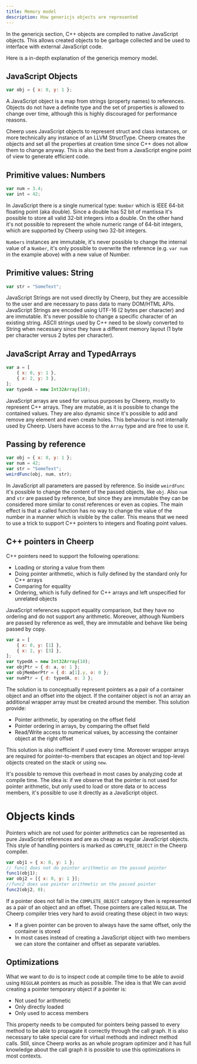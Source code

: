 ```yaml
---
title: Memory model
description: How genericjs objects are represented
---
```


In the genericjs section, C++ objects are compiled to native JavaScript objects.
This allows created objects to be garbage collected and be used to interface with external JavaScript code.

Here is a in-depth explanation of the genericjs memory model.

## JavaScript Objects

```js
var obj = { x: 0, y: 1 };
```

A JavaScript object is a map from strings (property names) to references. Objects do not have a definite type and the set of properties is allowed to change over time, although this is highly discouraged for performance reasons.

Cheerp uses JavaScript objects to represent struct and class instances, or more technically any instance of an LLVM StructType. Cheerp creates the objects and set all the properties at creation time since C++ does not allow them to change anyway. This is also the best from a JavaScript engine point of view to generate efficient code.

## Primitive values: Numbers

```js
var num = 3.4;
var int = 42;
```

In JavaScript there is a single numerical type: `Number` which is IEEE 64-bit floating point (aka double). Since a double has 52 bit of mantissa it's possible to store all valid 32-bit integers into a double. On the other hand it's not possible to represent the whole numeric range of 64-bit integers, which are supported by Cheerp using two 32-bit integers.

`Numbers` instances are immutable, it's never possible to change the internal value of a `Number`, it's only possible to overwrite the reference (e.g. `var num` in the example above) with a new value of Number.

## Primitive values: String

```js
var str = "SomeText";
```

JavaScript Strings are not used directly by Cheerp, but they are accessible to the user and are necessary to pass data to many DOM/HTML APIs. JavaScript Strings are encoded using UTF-16 (2 bytes per character) and are immutable. It's never possible to change a specific character of an existing string. ASCII strings used by C++ need to be slowly converted to String when necessary since they have a different memory layout (1 byte per character versus 2 bytes per character).

## JavaScript Array and TypedArrays

```js
var a = [
	{ x: 0, y: 1 },
	{ x: 2, y: 3 },
];
var typedA = new Int32Array(10);
```

JavaScript arrays are used for various purposes by Cheerp, mostly to represent C++ arrays. They are mutable, as it is possible to change the contained values. They are also dynamic since it's possible to add and remove any element and even create holes. This behaviour is not internally used by Cheerp. Users have access to the `Array` type and are free to use it.

## Passing by reference

```js
var obj = { x: 0, y: 1 };
var num = 42;
var str = "SomeText";
weirdFunc(obj, num, str);
```

In JavaScript all parameters are passed by reference. So inside `weirdFunc` it's possible to change the content of the passed objects, like `obj`. Also `num` and `str` are passed by reference, but since they are immutable they can be considered more similar to const references or even as copies. The main effect is that a called function has no way to change the value of the number in a manner which is visible by the caller. This means that we need to use a trick to support C++ pointers to integers and floating point values.

## C++ pointers in Cheerp

C++ pointers need to support the following operations:

- Loading or storing a value from them
- Doing pointer arithmetic, which is fully defined by the standard only for C++ arrays
- Comparing for equality
- Ordering, which is fully defined for C++ arrays and left unspecified for unrelated objects

JavaScript references support equality comparison, but they have no ordering and do not support any arithmetic. Moreover, although Numbers are passed by reference as well, they are immutable and behave like being passed by copy.

```js
var a = [
	{ x: 0, y: [1] },
	{ x: 2, y: [3] },
];
var typedA = new Int32Array(10);
var objPtr = { d: a, o: 1 };
var objMemberPtr = { d: a[1].y, o: 0 };
var numPtr = { d: typedA, o: 3 };
```

The solution is to conceptually represent pointers as a pair of a container object and an offset into the object. If the container object is not an array an additional wrapper array must be created around the member. This solution provide:

- Pointer arithmetic, by operating on the offset field
- Pointer ordering in arrays, by comparing the offset field
- Read/Write access to numerical values, by accessing the container object at the right offset

This solution is also inefficient if used every time. Moreover wrapper arrays are required for pointer-to-members that escapes an object and top-level objects created on the stack or using `new`.

It's possible to remove this overhead in most cases by analyzing code at compile time. The idea is: if we observe that the pointer is not used for pointer arithmetic, but only used to load or store data or to access members, it's possible to use it directly as a JavaScript object.

# Objects kinds

Pointers which are not used for pointer arithmetics can be represented as pure JavaScript references and are as cheap as regular JavaScript objects. This style of handling pointers is marked as `COMPLETE_OBJECT` in the Cheerp compiler.

```js
var obj1 = { x: 0, y: 1 };
// func1 does not do pointer arithmetic on the passed pointer
func1(obj1);
var obj2 = [{ x: 0, y: 1 }];
//func2 does use pointer arithmetic on the passed pointer
func2(obj2, 0);
```

If a pointer does not fall in the `COMPLETE_OBJECT` category then is represented as a pair of an object and an offset. Those pointers are called `REGULAR`. The Cheerp compiler tries very hard to avoid creating these object in two ways:

- If a given pointer can be proven to always have the same offset, only the container is stored
- In most cases instead of creating a JavaScript object with two members we can store the container and offset as separate variables.

## Optimizations

What we want to do is to inspect code at compile time to be able to avoid using `REGULAR` pointers as much as possible. The idea is that We can avoid creating a pointer temporary object if a pointer is:

- Not used for arithmetic
- Only directly loaded
- Only used to access members

This property needs to be computed for pointers being passed to every method to be able to propagate it correctly through the call graph. It is also necessary to take special care for virtual methods and indirect method calls. Still, since Cheerp works as an whole program optimizer and it has full knowledge about the call graph it is possible to use this optimizations in most contexts.
